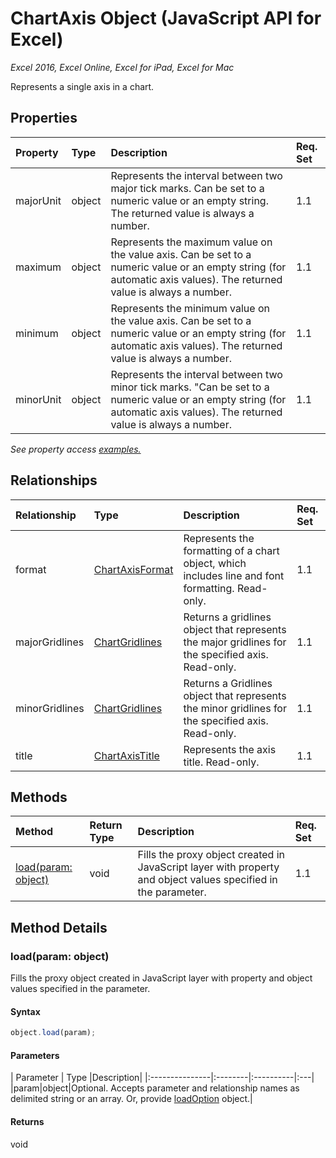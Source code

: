 # ChartAxis Object (JavaScript API for Excel)

_Excel 2016, Excel Online, Excel for iPad, Excel for Mac_

Represents a single axis in a chart.

## Properties

| Property	   | Type	|Description| Req. Set|
|:---------------|:--------|:----------|:----|
|majorUnit|object|Represents the interval between two major tick marks. Can be set to a numeric value or an empty string.  The returned value is always a number.|1.1||
|maximum|object|Represents the maximum value on the value axis.  Can be set to a numeric value or an empty string (for automatic axis values).  The returned value is always a number.|1.1||
|minimum|object|Represents the minimum value on the value axis. Can be set to a numeric value or an empty string (for automatic axis values).  The returned value is always a number.|1.1||
|minorUnit|object|Represents the interval between two minor tick marks. "Can be set to a numeric value or an empty string (for automatic axis values). The returned value is always a number.|1.1||

_See property access [examples.](#property-access-examples)_

## Relationships
| Relationship | Type	|Description| Req. Set|
|:---------------|:--------|:----------|:----|
|format|[ChartAxisFormat](chartaxisformat.md)|Represents the formatting of a chart object, which includes line and font formatting. Read-only.|1.1||
|majorGridlines|[ChartGridlines](chartgridlines.md)|Returns a gridlines object that represents the major gridlines for the specified axis. Read-only.|1.1||
|minorGridlines|[ChartGridlines](chartgridlines.md)|Returns a Gridlines object that represents the minor gridlines for the specified axis. Read-only.|1.1||
|title|[ChartAxisTitle](chartaxistitle.md)|Represents the axis title. Read-only.|1.1||

## Methods

| Method		   | Return Type	|Description| Req. Set|
|:---------------|:--------|:----------|:----|
|[load(param: object)](#loadparam-object)|void|Fills the proxy object created in JavaScript layer with property and object values specified in the parameter.|1.1|

## Method Details


### load(param: object)
Fills the proxy object created in JavaScript layer with property and object values specified in the parameter.

#### Syntax
```js
object.load(param);
```

#### Parameters
| Parameter	   | Type	|Description|
|:---------------|:--------|:----------|:---|
|param|object|Optional. Accepts parameter and relationship names as delimited string or an array. Or, provide [loadOption](loadoption.md) object.|

#### Returns
void
